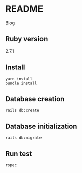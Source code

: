 # README

Blog

## Ruby version 

2.7.1

## Install
```
yarn install
bundle install
```

## Database creation

```
rails db:create
```

## Database initialization

```
rails db:migrate
```

## Run test
```
rspec
```
